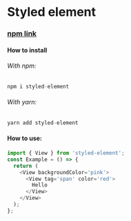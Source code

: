 # Styled element

### [npm link](https://www.npmjs.com/package/styled-element)

#### How to install

###### With npm:

```javascript
npm i styled-element
```

###### With yarn:

```javascript
yarn add styled-element
```

#### How to use:

```javascript
import { View } from 'styled-element';
const Example = () => {
  return (
    <View backgroundColor='pink'>
      <View tag='span' color='red'>
        Hello
      </View>
    </View>
  );
};
```
